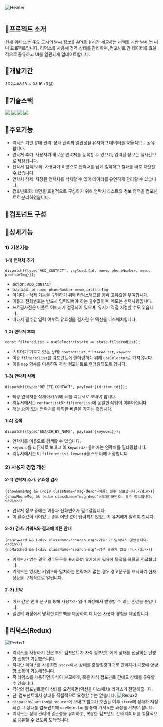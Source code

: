 ![Header](https://capsule-render.vercel.app/api?type=rect&color=06402b&text=Contacts&desc=연락처%20정보를%20관리하는%20전화번호부%20앱%20미니%20프로젝트&section=header&height=250&fontColor=ffffff&fontSize=60&fontAlignY=45&descAlignY=67&descSize=30)
<br><br>

## 📍프로젝트 소개
현재 위치 또는 주요 도시의 날씨 정보를 API로 실시간 제공하는 리액트 기반 날씨 앱 미니 프로젝트입니다. 리덕스를 사용해 전역 상태를 관리하며, 컴포넌트 간 데이터를 효율적으로 공유하고 UI를 일관되게 업데이트합니다.

## 📍개발기간
2024.08.13 ~ 08.16 (3일)

## 📍기술스택
<div>
	<img src="https://img.shields.io/badge/React-61DAFB?style=for-the-badge&logo=react&logoColor=black">
	<img src="https://img.shields.io/badge/Redux-764ABC?style=for-the-badge&logo=redux&logoColor=white">
	<img src="https://img.shields.io/badge/CSS-1572B6?style=for-the-badge&logo=css3&logoColor=white"> 
	<img src="https://img.shields.io/badge/API Call-E3695F?style=for-the-badge&logoColor=white"> 
</div>

## 📍주요기능
- 리덕스 기반 상태 관리: 상태 관리의 일관성을 유지하고 데이터를 효율적으로 공유합니다.
- 연락처 추가: 사용자가 새로운 연락처를 등록할 수 있으며, 입력된 정보는 실시간으로 저장됩니다.
- 연락처 검색/조회: 사용자가 이름으로 연락처를 쉽게 검색하고 결과를 바로 확인할 수 있습니다.
- 연락처 삭제: 저장된 연락처를 삭제할 수 있어 데이터를 유연하게 관리할 수 있습니다.
- 컴포넌트화: 화면을 효율적으로 구성하기 위해 연락처 리스트와 정보 영역을 컴포넌트로 분리하였습니다.

## 📍컴포넌트 구성

## 📍상세기능
### 1) 기본기능
#### 1-1) 연락처 추가
```
dispatch({type:"ADD_CONTACT", payload:{id, name, phoneNumber, memo, profileImg}});
```
- action: `ADD_CONTACT`
- payload: `id`, `name`, `phoneNumber`, `memo`, `profileImg`
- 아이디는 삭제 기능을 구현하기 위해 타임스탬프를 통해 고유값을 부여합니다.
- 이름과 전화번호는 반드시 입력되어야 하는 필수값이며, 메모는 선택사항입니다.
- 프로필사진은 디폴트 이미지가 설정되어 있으며, 유저가 직접 지정할 수도 있습니다.
- 따라서 필수값 입력 여부로 유효성을 검사한 뒤 액션을 디스패치합니다.

#### 1-2) 연락처 조회
```
const filteredList = useSelector(state => state.filteredList);
```
- 스토어가 가지고 있는 상태: `contactList`, `filteredList`, `keyword`
- 이중 `filteredList`를 컴포넌트에 렌더링하기 위해 `useSelector`로 가져옵니다.
- 이를 `map` 함수를 이용하여 자식 컴포넌트로 렌더링되도록 합니다.

#### 1-3) 연락처 삭제
```
dispatch({type:"DELETE_CONTACT", payload:{id:item.id}});
```
- 특정 연락처를 삭제하기 위해 `id`를 리듀서로 보내야 합니다.
- 리듀서에서는 `contactList`와 `filteredList`에 동일한 작업이 이루어집니다.
- 해당 `id`가 있는 연락처를 제외한 배열을 가지는 것입니다.

#### 1-4) 검색
```
dispatch({type:"SEARCH_BY_NAME", payload:{keyword}});
```
- 연락처를 이름으로 검색할 수 있습니다.
- `keyword`를 리듀서로 보내고 이 `keyword`가 들어가는 연락처를 필터링합니다.
- 리듀서에서는 이 `filteredList`, `keyword`를 스토어에 저장합니다.

### 2) 사용자 경험 개선
#### 2-1) 연락처 추가: 유효성 검사
```
{showNameMsg && (<div className="msg-desc">이름: 필수 정보입니다.</div>)}
{showPhoneMsg && (<div className="msg-desc">휴대전화번호: 필수 정보입니다.</div>)}
```
- 연락처 정보 중에는 이름과 전화번호가 필수값입니다.
- 이 필수값이 비어있는 경우 어떤 값이 입력되지 않았는지 유저에게 알려야 합니다.

#### 2-2) 검색: 키워드와 결과에 따른 안내
```
{noKeyword && (<div className="search-msg">키워드가 입력되지 않았습니다.</div>)}
{noMatched && (<div className="search-msg">검색 결과가 없습니다.</div>)}
```
- 키워드가 없는 경우 경고문구를 표시하여 유저에게 필요한 동작을 정확히 전달합니다.
- 키워드는 있지만 키워드와 일치하는 연락처가 없는 경우 경고문구를 표시하여 현재 상황을 구체적으로 알립니다.

#### 2-3) 요약
- 이와 같은 안내 문구를 통해 사용자가 입력 과정에서 발생할 수 있는 혼란을 줄입니다.
- 일련의 과정에서 명확한 피드백을 제공하여 더 나은 사용자 경험을 제공합니다.

## 📍리덕스(Redux)
![Redux1](https://github.com/user-attachments/assets/a1575b95-084f-4431-a12e-7c0a7bf7c147)
- 리덕스를 사용하기 전은 부모 컴포넌트가 자식 컴포넌트에게 상태를 전달하는 단방향 소통만 가능했습니다.
- 하지만 리덕스를 사용하면 `store`에서 상태를 중앙집중적으로 관리하기 때문에 양방향 소통이 가능해집니다.
- 즉 리덕스를 사용하면 자식이 부모에게, 혹은 자식 컴포넌트 간에도 상태를 공유할 수 있습니다.
- 각각의 컴포넌트들이 상태를 요청하면(액션을 디스패치) 리덕스가 전달해줍니다.
- 단, 컴포넌트에서 상태를 직접적으로 요청할 수는 없습니다.
![Redux2](https://img1.daumcdn.net/thumb/R1280x0/?scode=mtistory2&fname=https%3A%2F%2Fblog.kakaocdn.net%2Fdn%2FdKSDm4%2FbtsI06pfbTM%2FlwpYgCs0ahOavdCQkMVDy0%2Fimg.png)
- `dispatch`로 `action`을 `reducer`에 보내고 함수가 호출된 이후 `store`에 상태가 저장되면 그 상태를 컴포넌트에 `useSelector`를 통해 가져오는 과정을 거쳐야 합니다.
- 리덕스는 상태 관리의 일관성을 유지하고, 복잡한 컴포넌트 간의 데이터를 효율적으로 공유할 수 있도록 도와줍니다.
